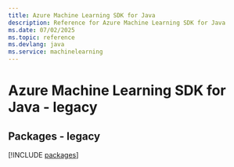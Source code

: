 ```yaml
---
title: Azure Machine Learning SDK for Java
description: Reference for Azure Machine Learning SDK for Java
ms.date: 07/02/2025
ms.topic: reference
ms.devlang: java
ms.service: machinelearning
---
```

# Azure Machine Learning SDK for Java - legacy
## Packages - legacy
[!INCLUDE [packages](machine-learning-index.md)]